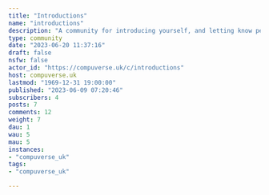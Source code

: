 ```yaml
---
title: "Introductions" 
name: "introductions"
description: "A community for introducing yourself, and letting know people what makes *you* tick!A throwback to the forums of yesteryear."
type: community
date: "2023-06-20 11:37:16"
draft: false
nsfw: false
actor_id: "https://compuverse.uk/c/introductions"
host: compuverse.uk
lastmod: "1969-12-31 19:00:00"
published: "2023-06-09 07:20:46"
subscribers: 4
posts: 7
comments: 12
weight: 7
dau: 1
wau: 5
mau: 5
instances:
- "compuverse_uk"
tags: 
- "compuverse_uk"

---
```


